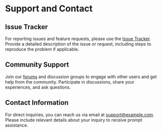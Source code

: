 # Support and Contact

## Issue Tracker
For reporting issues and feature requests, please use the [Issue Tracker](https://github.com/Muratcanisik4/CompJouleS/issues). Provide a detailed description of the issue or request, including steps to reproduce the problem if applicable.

## Community Support
Join our [forums](https://example.com/forums) and discussion groups to engage with other users and get help from the community. Participate in discussions, share your experiences, and ask questions.

## Contact Information
For direct inquiries, you can reach us via email at [support@example.com](mailto:support@example.com). Please include relevant details about your inquiry to receive prompt assistance.

